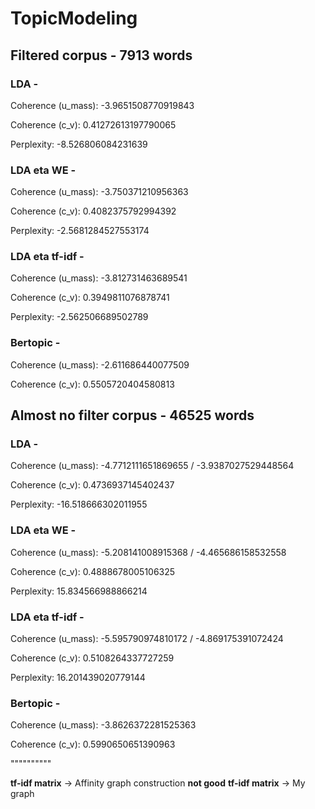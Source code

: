 # TopicModeling

## Filtered corpus - 7913 words

### LDA - 
Coherence (u_mass): -3.9651508770919843

Coherence (c_v): 0.41272613197790065

Perplexity: -8.526806084231639

### LDA eta WE - 
Coherence (u_mass): -3.750371210956363

Coherence (c_v): 0.4082375792994392

Perplexity: -2.5681284527553174

### LDA eta tf-idf - 
Coherence (u_mass): -3.812731463689541

Coherence (c_v): 0.3949811076878741

Perplexity: -2.562506689502789

### Bertopic - 
Coherence (u_mass): -2.611686440077509

Coherence (c_v): 0.5505720404580813


## Almost no filter corpus - 46525 words

### LDA - 
Coherence (u_mass): -4.7712111651869655 / -3.9387027529448564

Coherence (c_v): 0.4736937145402437

Perplexity: -16.518666302011955

### LDA eta WE - 
Coherence (u_mass): -5.208141008915368 / -4.465686158532558

Coherence (c_v): 0.4888678005106325

Perplexity: 15.834566988866214
### LDA eta tf-idf - 
Coherence (u_mass): -5.595790974810172 / -4.869175391072424

Coherence (c_v): 0.5108264337727259

Perplexity: 16.201439020779144

### Bertopic - 
Coherence (u_mass): -3.8626372281525363

Coherence (c_v): 0.5990650651390963



""""""""""

**tf-idf matrix** -> Affinity graph construction **not good**
**tf-idf matrix** -> My graph